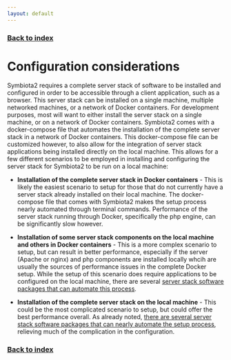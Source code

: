 ```yaml
---
layout: default
---
```


### [Back to index](/index.html)

# Configuration considerations

Symbiota2 requires a complete server stack of software to be installed and configured in order to be accessible 
through a client application, such as a browser. This server stack can be installed on a single machine, 
multiple networked machines, or a network of Docker containers. For development purposes, most will
want to either install the server stack on a single machine, or on a network of Docker containers.
Symbiota2 comes with a docker-compose file that automates the installation of the complete server 
stack in a network of Docker containers. This docker-compose file can be customized however, to also allow
for the integration of server stack applications being installed directly on the local machine.
This allows for a few different scenarios to be employed in installing and configuring the server
stack for Symbiota2 to be run on a local machine:

- **Installation of the complete server stack in Docker containers** - 
    This is likely the easiest scenario to setup for those that do not currently have a server
    stack already installed on their local machine. The docker-compose file that comes with Symbiota2
    makes the setup process nearly automated through terminal commands. Performance of the server stack
    running through Docker, specifically the php engine, can be significantly slow however.

- **Installation of some server stack components on the local machine and others in Docker containers** - 
    This is a more complex scenario to setup, but can result in better performance, especially if 
    the server (Apache or nginx) and php components are installed locally whcih are usually the 
    sources of performance issues in the complete Docker setup. While the setup of this scenario
    does require applications to be configured on the local machine, there are several [server stack
    software packages that can automate this process](/setup/server_stack_packages.html).
    
- **Installation of the complete server stack on the local machine** - 
    This could be the most complicated scenario to setup, but could offer the best performance overall.
    As already noted, [there are several server stack software packages that can nearly automate the setup 
    process](/setup/server_stack_packages.html), relieving much of the complication in the configuration.

### [Back to index](/index.html)
